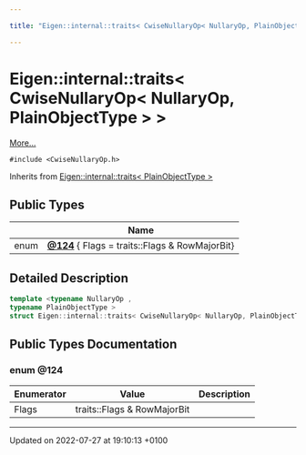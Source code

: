 ```yaml
---

title: "Eigen::internal::traits< CwiseNullaryOp< NullaryOp, PlainObjectType > >"

---
```


# Eigen::internal::traits< CwiseNullaryOp< NullaryOp, PlainObjectType > >



 [More...](#detailed-description)


`#include <CwiseNullaryOp.h>`

Inherits from [Eigen::internal::traits< PlainObjectType >](http://example.org/classes/structeigen_1_1internal_1_1traits/)

## Public Types

|                | Name           |
| -------------- | -------------- |
| enum| **[@124](http://example.org/classes/structeigen_1_1internal_1_1traits_3_01cwisenullaryop_3_01nullaryop_00_01plainobjecttype_01_4_01_4/#enum-@124)** { Flags = traits<PlainObjectType>::Flags & RowMajorBit} |

## Detailed Description

```cpp
template <typename NullaryOp ,
typename PlainObjectType >
struct Eigen::internal::traits< CwiseNullaryOp< NullaryOp, PlainObjectType > >;
```

## Public Types Documentation

### enum @124

| Enumerator | Value | Description |
| ---------- | ----- | ----------- |
| Flags | traits<PlainObjectType>::Flags & RowMajorBit|   |




-------------------------------

Updated on 2022-07-27 at 19:10:13 +0100